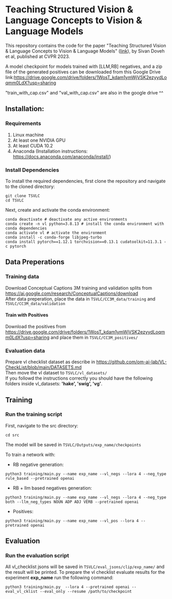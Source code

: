 # Teaching Structured Vision & Language Concepts to Vision & Language Models

This repository contains the code for the paper "Teaching Structured Vision & Language Concepts to Vision & Language Models" ([link](https://arxiv.org/abs/2211.11733)), by Sivan Doveh et al, published at CVPR 2023.


A model checkpoint for models trained with [LLM,RB] negatives, and a zip file of the generated positives can be downloaded from this Google Drive link:https://drive.google.com/drive/folders/1WosT_kdam1ymWjVSK2ezyydLoqmm0LdX?usp=sharing  

"train_with_cap.csv" and "val_with_cap.csv" are also in the google drive ^^ 

## Installation:
### Requirements
1. Linux machine
1. At least one NVIDIA GPU
1. At least CUDA 10.2
1. Anaconda (Installation instructions: https://docs.anaconda.com/anaconda/install/)
### Install Dependencies
To install the required dependencies, first clone the repository and navigate to the cloned directory:  
```shell script
git clone TSVLC  
cd TSVLC 
```  
Next, create and activate the conda environment:  
```shell script
conda deactivate # deactivate any active environments
conda create -n vl python=3.8.13 # install the conda environment with conda dependencies
conda activate vl # activate the environment
conda install -c conda-forge libjpeg-turbo
conda install pytorch==1.12.1 torchvision==0.13.1 cudatoolkit=11.3.1 -c pytorch
```

## Data Preperations
### Training data
Download Conceptual Captions 3M training and validation splits from https://ai.google.com/research/ConceptualCaptions/download  
After data preperation, place the data in `TSVLC/CC3M_data/training` and `TSVLC/CC3M_data/validation`  

#### Train with Positives
Download the positives from https://drive.google.com/drive/folders/1WosT_kdam1ymWjVSK2ezyydLoqmm0LdX?usp=sharing and place them in `TSVLC/CC3M_positives/`  

### Evaluation data
Prepare vl checklist dataset as describe in https://github.com/om-ai-lab/VL-CheckList/blob/main/DATASETS.md  
Then move the vl dataset to `TSVLC/vl_datasets/`  
If you followd the instructions correctly you should have the following folders inside vl_datasets: **'hake', 'swig', 'vg'**. 

## Training

### Run the training script
First, navigate to the src directory:
```shell script
cd src
```
The model will be saved in `TSVLC/Outputs/exp_name/checkpoints`

To train a network with:
* RB negative generation:
```shell script
python3 training/main.py --name exp_name --vl_negs --lora 4 --neg_type rule_based --pretrained openai
```

* RB + llm based negatives generation:
```shell script
python3 training/main.py --name exp_name --vl_negs --lora 4 --neg_type both --llm_neg_types NOUN ADP ADJ VERB --pretrained openai
```

* Positives:
```shell script
python3 training/main.py --name exp_name --vl_pos --lora 4 --pretrained openai
```

## Evaluation
### Run the evaluation script
All vl_checklist jsons will be saved in `TSVLC/eval_jsons/clip/exp_name/` and the result will be printed. 
To prepare the vl checklist evaluate results for the experiment **exp_name** run the following command:
```shell script
python3 training/main.py  --lora 4 --pretrained openai --eval_vl_cklist --eval_only --resume /path/to/checkpoint
```
